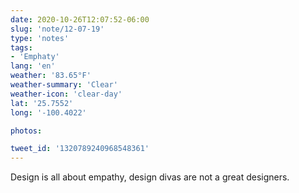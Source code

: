 ```yaml
---
date: 2020-10-26T12:07:52-06:00
slug: 'note/12-07-19'
type: 'notes'
tags:
- 'Emphaty'
lang: 'en'
weather: '83.65°F'
weather-summary: 'Clear'
weather-icon: 'clear-day'
lat: '25.7552'
long: '-100.4022'

photos:

tweet_id: '1320789240968548361'
---
```

Design is all about empathy, design divas are not a great designers.  